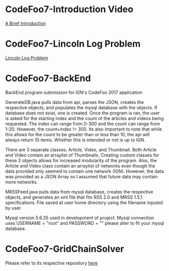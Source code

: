 # CodeFoo7-Introduction Video
<a href="https://www.youtube.com/watch?v=xI2GDiLRjyA">A Brief Introduction</a>

# CodeFoo7-Lincoln Log Problem
<a href="https://www.youtube.com/watch?v=CIfKVJgA_pc&t=1s">Lincoln Log Problem</a>

# CodeFoo7-BackEnd
BackEnd program submission for IGN's CodeFoo 2017 application

GenerateDB.java pulls data from api, parses the JSON, creates the respective objects, and populates the mysql database with the objects. If database does not exist, one is created. Once the program is ran, the user is asked for the starting index and the count of the articles and videos being requested. The index can range from 0-300 and the count can range from 1-20. However, the count+index !> 300. Its also important to note that while this allows for the count to be greater than or less than 10, the api will always return 10 items. Whether this is intended or not is up to IGN.

There are 3 seperate classes; Article, Video, and Thumbnail. Both Article and Video contain an arraylist of Thumbnails. Creating custom classes for these 3 objects allows for increased modularity of the program. Also, the Article and Video class contain an arraylist of networks even though the data provided only seemed to contain one network (IGN). However, the data was provided as a JSON Array so I assumed that future data may contain more networks.

MRSSFeed.java pulls data from mysql database, creates the respective objects, and generates an xml file that fits RSS 2.0 and MRSS 1.5.1 specifications. File saved at user home directory using the filename inputed by user.

Mysql version 5.6.35 used in development of project. Mysql connection uses USERNAME = "root" and PASSWORD = "" please alter to fit your mysql database. 

# CodeFoo7-GridChainSolver
Please refer to its respective repository <a href="https://github.com/JBallew92/CodeFoo7-GridChainSolver/edit/master/README.md">here</a>

